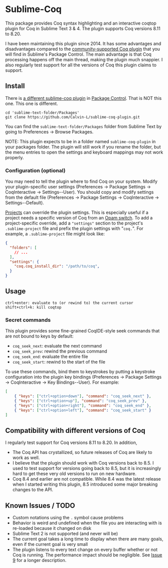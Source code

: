 # Sublime-Coq

This package provides Coq syntax highlighting and an interactive coqtop plugin for Coq in Sublime Text 3 & 4.  The plugin supports Coq versions 8.11 to 8.20.

I have been maintaining this plugin since 2014.  It has some advantages and disadvantages compared to the [community-supported Coq plugin](https://packagecontrol.io/packages/Coq) that you will find in Sublime's Package Control.  The main advantage is that Coq processing happens off the main thread, making the plugin much snappier.  I also regularly test support for all the versions of Coq this plugin claims to support.

## Install

There is [a different sublime-coq plugin](https://packagecontrol.io/packages/Coq) in [Package Control](https://sublime.wbond.net/). That is NOT this one. This one is different.

```
cd 'sublime-text-folder/Packages'
git clone https://github.com/Calvin-L/sublime-coq-plugin.git
```

You can find the `sublime-text-folder/Packages` folder from Sublime Text by going to Preferences -> Browse Packages.

NOTE: This plugin expects to be in a folder named `sublime-coq-plugin` in your packages folder.  The plugin will still work if you rename the folder, but the menu entries to open the settings and keyboard mappings may not work properly.

### Configuration (optional)

You may need to tell the plugin where to find Coq on your system.  Modify your plugin-specific user settings (Preferences -> Package Settings -> CoqInteractive -> Settings--User).  You should copy and modify settings from the default file (Preferences -> Package Settings -> CoqInteractive -> Settings--Default).

[Projects](https://www.sublimetext.com/docs/projects.html) can override the plugin settings.  This is especially useful if a project needs a specific version of Coq from an [Opam switch](https://opam.ocaml.org/doc/man/opam-switch.html).  To add a project-specific override, add a `"settings"` section to the project's `.sublime-project` file and prefix the plugin settings with "`coq.`".  For example, a `.sublime-project` file might look like:

```json
{
  "folders": [
    // ...
  ],
  "settings": {
    "coq.coq_install_dir": "/path/to/coq",
  }
}
```

## Usage

```
ctrl+enter: evaluate to (or rewind to) the current cursor
shift+ctrl+k: kill coqtop
```

### Secret commands

This plugin provides some fine-grained CoqIDE-style seek commands that are not bound to keys by default:
  - `coq_seek_next`: evaluate the next command
  - `coq_seek_prev`: rewind the previous command
  - `coq_seek_end`: evaluate the entire file
  - `coq_seek_start`: rewind to the start of the file

To use these commands, bind them to keystrokes by putting a keystroke configuration into the plugin key bindings (Preferences -> Package Settings -> CoqInteractive -> Key Bindings--User).  For example:
```json
[
    { "keys": ["ctrl+option+down"], "command": "coq_seek_next" },
    { "keys": ["ctrl+option+up"], "command": "coq_seek_prev" },
    { "keys": ["ctrl+option+right"], "command": "coq_seek_end" },
    { "keys": ["ctrl+option+left"], "command": "coq_seek_start" }
]
```

## Compatibility with different versions of Coq

I regularly test support for Coq versions 8.11 to 8.20.  In addition,
 - The Coq API has crystallized, so future releases of Coq are likely to work
   as well.
 - I believe that the plugin should work with Coq versions back to 8.5.  I used
   to test support for versions going back to 8.5, but it is increasingly hard
   to get these very old versions to run on new hardware.
 - Coq 8.4 and earlier are not compatible.  While 8.4 was the latest release
   when I started writing this plugin, 8.5 introduced some major breaking
   changes to the API.

## Known Issues / TODO

 - Custom notations using the `.` symbol cause problems
 - Behavior is weird and undefined when the file you are interacting with is
   re-loaded because it changed on disk
 - Sublime Text 2 is not supported (and never will be)
 - The current goal takes a long time to display when there are many goals, even if the current goal is very small
 - The plugin listens to every text change on every buffer whether or not Coq is running.  The performance impact should be negligible.  See [Issue 9](https://github.com/Calvin-L/sublime-coq-plugin/issues/9) for a longer description.
